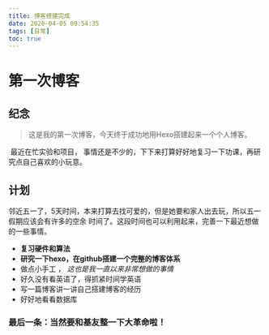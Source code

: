 ```yaml
---
title: 博客搭建完成
date: 2020-04-05 09:54:35
tags: [日常]
toc: true
---
```


# 第一次博客

## 纪念

>  这是我的第一次博客，今天终于成功地用Hexo搭建起来一个个人博客。

​	最近在忙实验和项目， 事情还是不少的，下下来打算好好地复习一下功课，再研究点自己喜欢的小玩意。

## 计划

邻近五一了，5天时间，本来打算去找可爱的，但是她要和家人出去玩，所以五一假期应该会有许多的空余 时间了。这段时间也可以利用起来，完善一下最近想做的一些事情。

+ **复习硬件和算法**
+ **研究一下hexo，在github搭建一个完整的博客体系**
+ 做点小手工 ， *这也是我一直以来非常想做的事情*
+ 好久没有看英语了，得抓紧时间学英语
+ 写一篇博客讲一讲自己搭建博客的经历
+ 好好地看看数据库



### 最后一条：**当然要和基友整一下大革命啦**！



